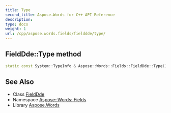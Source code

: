 ```yaml
---
title: Type
second_title: Aspose.Words for C++ API Reference
description: 
type: docs
weight: 1
url: /cpp/aspose.words.fields/fielddde/type/
---
```

## FieldDde::Type method




```cpp
static const System::TypeInfo & Aspose::Words::Fields::FieldDde::Type()
```

## See Also

* Class [FieldDde](../)
* Namespace [Aspose::Words::Fields](../../)
* Library [Aspose.Words](../../../)
